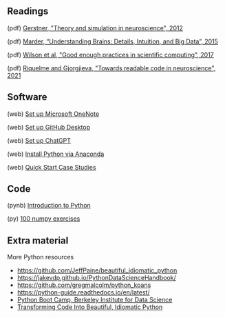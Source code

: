 ## Readings

(pdf)   [Gerstner, "Theory and simulation in neuroscience", 2012](/Readings/Gerstner_2012.pdf)

(pdf)   [Marder, “Understanding Brains: Details, Intuition, and Big Data”, 2015](/Readings/Marder_2015.pdf)

(pdf)   [Wilson et al, "Good enough practices in scientific computing", 2017](/Readings/Wilson_2017.pdf)

(pdf)   [Riquelme and Gjorgjieva, "Towards readable code in neuroscience", 2021](/Readings/Riquelme_2021.pdf)

## Software

(web)   [Set up Microsoft OneNote](http://www.bu.edu/tech/services/cccs/desktop/distribution/microsoft/studentoffice/)

(web) 	[Set up GitHub Desktop](https://desktop.github.com/)

(web)   [Set up ChatGPT](https://chat.openai.com/auth/login)

(web) 	[Install Python via Anaconda](https://www.anaconda.com/)

(web)   [Quick Start Case Studies](https://mark-kramer.github.io/Case-Studies-Python/intro.html#quick-start-to-learning-python-for-neural-data-analysis)

## Code

(pynb) 	[Introduction to Python](https://mark-kramer.github.io/Case-Studies-Python/01.html)

(py)    [100 numpy exercises](https://github.com/rougier/numpy-100)

## Extra material

More Python resources

  - https://github.com/JeffPaine/beautiful_idiomatic_python
  - https://jakevdp.github.io/PythonDataScienceHandbook/
  - https://github.com/gregmalcolm/python_koans
  - https://python-guide.readthedocs.io/en/latest/
  - [Python Boot Camp, Berkeley Institute for Data Science](https://www.youtube.com/watch?v=P5BHTrluu1M&list=PLKW2Azk23ZtSeBcvJi0JnL7PapedOvwz9)
  - [Transforming Code Into Beautiful, Idiomatic Python](https://www.youtube.com/watch?v=anrOzOapJ2E)
